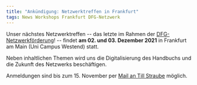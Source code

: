 ```yaml
---
title: "Ankündigung: Netzwerktreffen in Frankfurt"
tags: News Workshops Frankfurt DFG-Netzwerk
---
```


Unser nächstes Netzwerktreffen -- das letzte im Rahmen  der [DFG-Netzwerkförderung](http://digitale-geographien.de/news/dfg-foerderung-und-ankuendigung)! -- findet **am 02. und 03. Dezember 2021** in Frankfurt am Main (Uni Campus Westend) statt.

Neben inhaltlichen Themen wird uns die Digitalisierung des Handbuchs und die Zukunft des Netzwerks beschäftigen.

Anmeldungen sind bis zum 15. November per [Mail an Till Straube](mailto:straube@geo.uni-frankfurt.de) möglich.
